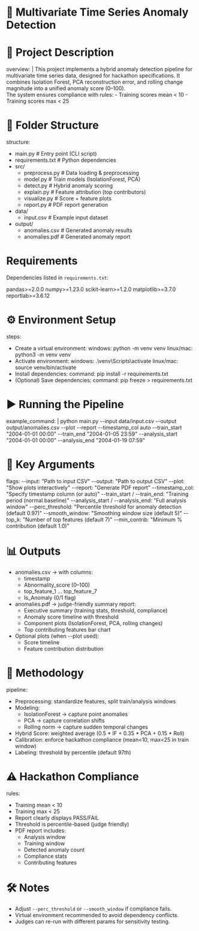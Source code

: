 # 📌 Multivariate Time Series Anomaly Detection

# 📝 Project Description
overview: |
  This project implements a hybrid anomaly detection pipeline
  for multivariate time series data, designed for hackathon specifications.
  It combines Isolation Forest, PCA reconstruction error, and rolling change
  magnitude into a unified anomaly score (0–100).  
  The system ensures compliance with rules:
    - Training scores mean < 10
    - Training scores max < 25  

# 📂 Folder Structure
structure:
  - main.py               # Entry point (CLI script)
  - requirements.txt      # Python dependencies
  - src/
      - preprocess.py     # Data loading & preprocessing
      - model.py          # Train models (IsolationForest, PCA)
      - detect.py         # Hybrid anomaly scoring
      - explain.py        # Feature attribution (top contributors)
      - visualize.py      # Score + feature plots
      - report.py         # PDF report generation
  - data/
      - input.csv         # Example input dataset
  - output/
      - anomalies.csv     # Generated anomaly results
      - anomalies.pdf     # Generated anomaly report

# Requirements
Dependencies listed in `requirements.txt`:

pandas>=2.0.0
numpy>=1.23.0
scikit-learn>=1.2.0
matplotlib>=3.7.0
reportlab>=3.6.12 

# ⚙️ Environment Setup
steps:
  - Create a virtual environment:
      windows: python -m venv venv
      linux/mac: python3 -m venv venv
  - Activate environment:
      windows: .\venv\Scripts\activate
      linux/mac: source venv/bin/activate
  - Install dependencies:
      command: pip install -r requirements.txt
  - (Optional) Save dependencies:
      command: pip freeze > requirements.txt

# ▶️ Running the Pipeline
example_command: |
  python main.py --input data/input.csv --output output/anomalies.csv --plot --report --timestamp_col auto --train_start "2004-01-01 00:00" --train_end "2004-01-05 23:59" --analysis_start "2004-01-01 00:00" --analysis_end "2004-01-19 07:59"

# 🎯 Key Arguments
flags:
  --input: "Path to input CSV"
  --output: "Path to output CSV"
  --plot: "Show plots interactively"
  --report: "Generate PDF report"
  --timestamp_col: "Specify timestamp column (or auto)"
  --train_start / --train_end: "Training period (normal baseline)"
  --analysis_start / --analysis_end: "Full analysis window"
  --perc_threshold: "Percentile threshold for anomaly detection (default 0.97)"
  --smooth_window: "Smoothing window size (default 5)"
  --top_k: "Number of top features (default 7)"
  --min_contrib: "Minimum % contribution (default 1.0)"

# 📊 Outputs
- anomalies.csv → with columns:
    - timestamp
    - Abnormality_score (0–100)
    - top_feature_1 ... top_feature_7
    - Is_Anomaly (0/1 flag)
- anomalies.pdf → judge-friendly summary report:
    - Executive summary (training stats, threshold, compliance)
    - Anomaly score timeline with threshold
    - Component plots (IsolationForest, PCA, rolling changes)
    - Top contributing features bar chart
- Optional plots (when --plot used):
    - Score timeline
    - Feature contribution distribution

# 🧪 Methodology
pipeline:
  - Preprocessing: standardize features, split train/analysis windows
  - Modeling:
      - IsolationForest → capture point anomalies
      - PCA → capture correlation shifts
      - Rolling norm → capture sudden temporal changes
  - Hybrid Score: weighted average (0.5 * IF + 0.35 * PCA + 0.15 * Roll)
  - Calibration: enforce hackathon compliance (mean<10, max<25 in train window)
  - Labeling: threshold by percentile (default 97th)

# ⚠️ Hackathon Compliance
rules:
  - Training mean < 10
  - Training max < 25
  - Report clearly displays PASS/FAIL
  - Threshold is percentile-based (judge friendly)
  - PDF report includes:
      - Analysis window
      - Training window
      - Detected anomaly count
      - Compliance stats
      - Contributing features

# 🛠️ Notes
- Adjust `--perc_threshold` or `--smooth_window` if compliance fails.
- Virtual environment recommended to avoid dependency conflicts.
- Judges can re-run with different params for sensitivity testing.
